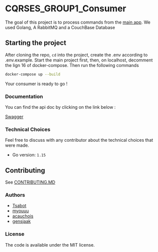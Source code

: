 # CQRSES_GROUP1_Consumer

The goal of this project is to process commands from the [main app](https://github.com/HETIC-MT-P2021/CQRSES_GROUP1).
We used Golang, A RabbitMQ and a CouchBase Database

## Starting the project

After cloning the repo, `cd` into the project, create the .env according to .env.example.
Start the main project first, then, on localhost, decomment the lign 16 of docker-compose.
Then run the following commands

```bash
docker-compose up --build
```

Your consumer is ready to go !

### Documentation

You can find the api doc by clicking on the link below :

[Swagger](https://app.swaggerhub.com/apis-docs/acauchois/GoTemplate/1.0.0)

### Technical Choices

Feel free to discuss with any contributor about the technical choices that were made.

- Go version: `1.15`

## Contributing

See [CONTRIBUTING.MD](https://github.com/HETIC-MT-P2021/CQRSES_GROUP1/blob/main/CONTRIBUTING.MD)

### Authors

- [Tsabot](https://github.com/Tsabot)
- [myouuu](https://github.com/myouuu)
- [acauchois](https://github.com/acauchois)
- [gensjaak](https://github.com/gensjaak)

### License

The code is available under the MIT license.
